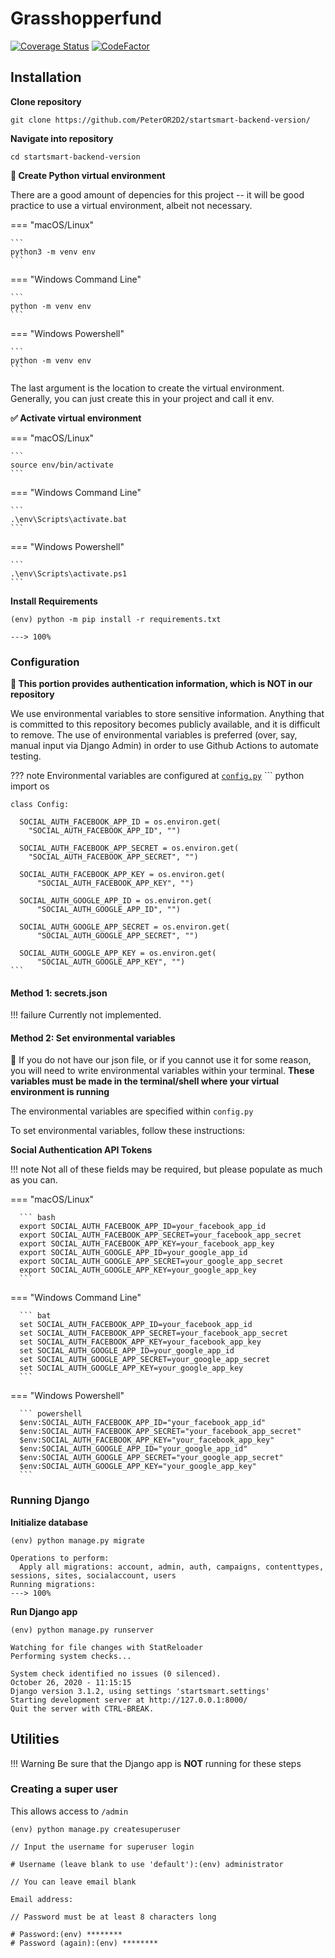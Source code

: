 # Grasshopperfund

[![Coverage Status](https://coveralls.io/repos/github/grasshopperfund/grasshopperfund/badge.svg?branch=master)](https://coveralls.io/github/grasshopperfund/grasshopperfund?branch=master)
[![CodeFactor](https://www.codefactor.io/repository/github/peteror2d2/startsmart-backend-version/badge)](https://www.codefactor.io/repository/github/peteror2d2/startsmart-backend-version)

## Installation

**Clone repository**
```
git clone https://github.com/PeterOR2D2/startsmart-backend-version/
```

**Navigate into repository**   
```
cd startsmart-backend-version
```

**🐍 Create Python virtual environment**

There are a good amount of depencies for this project -- it will be good practice to use a virtual environment, albeit not necessary.

=== "macOS/Linux"

    ```
    python3 -m venv env
    ```

=== "Windows Command Line"

    ```
    python -m venv env
    ```

=== "Windows Powershell"

    ```
    python -m venv env
    ```

The last argument is the location to create the virtual environment. Generally, you can just create this in your project and call it env.


**✅ Activate virtual environment**

=== "macOS/Linux"

    ```
    source env/bin/activate
    ```

=== "Windows Command Line"

    ```
    .\env\Scripts\activate.bat
    ```

=== "Windows Powershell"

    ```
    .\env\Scripts\activate.ps1
    ```


**Install Requirements**

<div class="termy">

```console
(env) python -m pip install -r requirements.txt

---> 100%
```

</div>

### Configuration

**🔐 This portion provides authentication information, which is NOT in our repository**

We use environmental variables to store sensitive information. Anything that is committed to this repository becomes publicly available, and it is difficult to remove. The use of environmental variables is preferred (over, say, manual input via Django Admin) in order to use Github Actions to automate testing.

??? note
    Environmental variables are configured at [`config.py`](https://raw.githubusercontent.com/PeterOR2D2/startsmart-backend-version/master/config.py)
    ``` python
    import os

    class Config:

      SOCIAL_AUTH_FACEBOOK_APP_ID = os.environ.get(
        "SOCIAL_AUTH_FACEBOOK_APP_ID", "")

      SOCIAL_AUTH_FACEBOOK_APP_SECRET = os.environ.get(
        "SOCIAL_AUTH_FACEBOOK_APP_SECRET", "")

      SOCIAL_AUTH_FACEBOOK_APP_KEY = os.environ.get(
          "SOCIAL_AUTH_FACEBOOK_APP_KEY", "")

      SOCIAL_AUTH_GOOGLE_APP_ID = os.environ.get(
          "SOCIAL_AUTH_GOOGLE_APP_ID", "")

      SOCIAL_AUTH_GOOGLE_APP_SECRET = os.environ.get(
          "SOCIAL_AUTH_GOOGLE_APP_SECRET", "")

      SOCIAL_AUTH_GOOGLE_APP_KEY = os.environ.get(
          "SOCIAL_AUTH_GOOGLE_APP_KEY", "")
    ```


#### Method 1: secrets.json

!!! failure
    Currently not implemented.

#### Method 2: Set environmental variables

🌳 If you do not have our json file, or if you cannot use it for some reason, you will need to write environmental variables within your terminal. **These variables must be made in the terminal/shell where your virtual environment is running**

The environmental variables are specified within `config.py`

To set environmental variables, follow these instructions:

**Social Authentication API Tokens**

!!! note
    Not all of these fields may be required, but please populate as much as you can.

=== "macOS/Linux"

      ``` bash
      export SOCIAL_AUTH_FACEBOOK_APP_ID=your_facebook_app_id
      export SOCIAL_AUTH_FACEBOOK_APP_SECRET=your_facebook_app_secret
      export SOCIAL_AUTH_FACEBOOK_APP_KEY=your_facebook_app_key
      export SOCIAL_AUTH_GOOGLE_APP_ID=your_google_app_id
      export SOCIAL_AUTH_GOOGLE_APP_SECRET=your_google_app_secret
      export SOCIAL_AUTH_GOOGLE_APP_KEY=your_google_app_key
      ```

=== "Windows Command Line"

      ``` bat
      set SOCIAL_AUTH_FACEBOOK_APP_ID=your_facebook_app_id
      set SOCIAL_AUTH_FACEBOOK_APP_SECRET=your_facebook_app_secret
      set SOCIAL_AUTH_FACEBOOK_APP_KEY=your_facebook_app_key
      set SOCIAL_AUTH_GOOGLE_APP_ID=your_google_app_id
      set SOCIAL_AUTH_GOOGLE_APP_SECRET=your_google_app_secret
      set SOCIAL_AUTH_GOOGLE_APP_KEY=your_google_app_key
      ```

=== "Windows Powershell"

      ``` powershell
      $env:SOCIAL_AUTH_FACEBOOK_APP_ID="your_facebook_app_id"
      $env:SOCIAL_AUTH_FACEBOOK_APP_SECRET="your_facebook_app_secret"
      $env:SOCIAL_AUTH_FACEBOOK_APP_KEY="your_facebook_app_key"
      $env:SOCIAL_AUTH_GOOGLE_APP_ID="your_google_app_id"
      $env:SOCIAL_AUTH_GOOGLE_APP_SECRET="your_google_app_secret"
      $env:SOCIAL_AUTH_GOOGLE_APP_KEY="your_google_app_key"
      ```


### Running Django

**Initialize database**

<div class="termy">

``` console
(env) python manage.py migrate

Operations to perform:
  Apply all migrations: account, admin, auth, campaigns, contenttypes, sessions, sites, socialaccount, users
Running migrations:
---> 100%
```

</div>

**Run Django app**

<div class="termy">

```console
(env) python manage.py runserver

Watching for file changes with StatReloader
Performing system checks...

System check identified no issues (0 silenced).
October 26, 2020 - 11:15:15
Django version 3.1.2, using settings 'startsmart.settings'
Starting development server at http://127.0.0.1:8000/
Quit the server with CTRL-BREAK.
```

</div>

## Utilities

!!! Warning
    Be sure that the Django app is **NOT** running for these steps

### Creating a super user
This allows access to `/admin`

<div class="termy">

``` console
(env) python manage.py createsuperuser

// Input the username for superuser login

# Username (leave blank to use 'default'):(env) administrator

// You can leave email blank

Email address:

// Password must be at least 8 characters long

# Password:(env) ********
# Password (again):(env) ********

```

</div>
